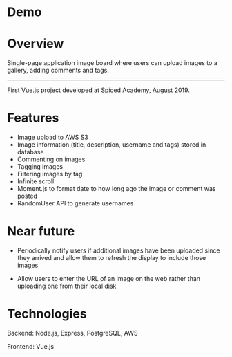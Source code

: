 # Demo

# Overview

Single-page application image board where users can upload images to a gallery, adding comments and tags.

---

First Vue.js project developed at Spiced Academy, August 2019.

# Features

-   Image upload to AWS S3
-   Image information (title, description, username and tags) stored in database
-   Commenting on images
-   Tagging images
-   Filtering images by tag
-   Infinite scroll
-   Moment.js to format date to how long ago the image or comment was posted
-   RandomUser API to generate usernames

# Near future

-   Periodically notify users if additional images have been uploaded since they arrived and allow them to refresh the display to include those images

-   Allow users to enter the URL of an image on the web rather than uploading one from their local disk

# Technologies

Backend: Node.js, Express, PostgreSQL, AWS

Frontend: Vue.js
